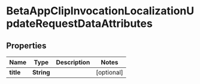 

# BetaAppClipInvocationLocalizationUpdateRequestDataAttributes


## Properties

| Name | Type | Description | Notes |
|------------ | ------------- | ------------- | -------------|
|**title** | **String** |  |  [optional] |



